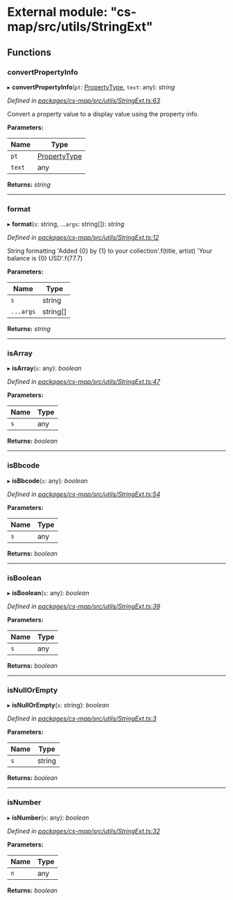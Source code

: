 # External module: "cs-map/src/utils/StringExt"

## Functions

###  convertPropertyInfo

▸ **convertPropertyInfo**(`pt`: [PropertyType](../classes/_cs_map_src_classes_property_type_.propertytype.md), `text`: any): *string*

*Defined in [packages/cs-map/src/utils/StringExt.ts:63](https://github.com/TNOCS/csnext/blob/34474da7/packages/cs-map/src/utils/StringExt.ts#L63)*

Convert a property value to a display value using the property info.

**Parameters:**

Name | Type |
------ | ------ |
`pt` | [PropertyType](../classes/_cs_map_src_classes_property_type_.propertytype.md) |
`text` | any |

**Returns:** *string*

___

###  format

▸ **format**(`s`: string, ...`args`: string[]): *string*

*Defined in [packages/cs-map/src/utils/StringExt.ts:12](https://github.com/TNOCS/csnext/blob/34474da7/packages/cs-map/src/utils/StringExt.ts#L12)*

String formatting
'Added {0} by {1} to your collection'.f(title, artist)
'Your balance is {0} USD'.f(77.7)

**Parameters:**

Name | Type |
------ | ------ |
`s` | string |
`...args` | string[] |

**Returns:** *string*

___

###  isArray

▸ **isArray**(`s`: any): *boolean*

*Defined in [packages/cs-map/src/utils/StringExt.ts:47](https://github.com/TNOCS/csnext/blob/34474da7/packages/cs-map/src/utils/StringExt.ts#L47)*

**Parameters:**

Name | Type |
------ | ------ |
`s` | any |

**Returns:** *boolean*

___

###  isBbcode

▸ **isBbcode**(`s`: any): *boolean*

*Defined in [packages/cs-map/src/utils/StringExt.ts:54](https://github.com/TNOCS/csnext/blob/34474da7/packages/cs-map/src/utils/StringExt.ts#L54)*

**Parameters:**

Name | Type |
------ | ------ |
`s` | any |

**Returns:** *boolean*

___

###  isBoolean

▸ **isBoolean**(`s`: any): *boolean*

*Defined in [packages/cs-map/src/utils/StringExt.ts:39](https://github.com/TNOCS/csnext/blob/34474da7/packages/cs-map/src/utils/StringExt.ts#L39)*

**Parameters:**

Name | Type |
------ | ------ |
`s` | any |

**Returns:** *boolean*

___

###  isNullOrEmpty

▸ **isNullOrEmpty**(`s`: string): *boolean*

*Defined in [packages/cs-map/src/utils/StringExt.ts:3](https://github.com/TNOCS/csnext/blob/34474da7/packages/cs-map/src/utils/StringExt.ts#L3)*

**Parameters:**

Name | Type |
------ | ------ |
`s` | string |

**Returns:** *boolean*

___

###  isNumber

▸ **isNumber**(`n`: any): *boolean*

*Defined in [packages/cs-map/src/utils/StringExt.ts:32](https://github.com/TNOCS/csnext/blob/34474da7/packages/cs-map/src/utils/StringExt.ts#L32)*

**Parameters:**

Name | Type |
------ | ------ |
`n` | any |

**Returns:** *boolean*
